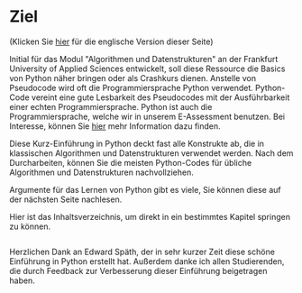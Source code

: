 # Ziel
(Klicken Sie [hier](https://jensliebehenschel.github.io/ShortPythonIntro/en/index.html) für die englische Version dieser Seite)

Initial für das Modul "Algorithmen und Datenstrukturen" an der Frankfurt University of Applied Sciences entwickelt,
soll diese Ressource die Basics von Python näher bringen oder als Crashkurs dienen. Anstelle von Pseudocode wird oft die Programmiersprache Python verwendet. Python-Code vereint eine gute Lesbarkeit des Pseudocodes mit der Ausführbarkeit einer echten Programmiersprache.
Python ist auch die Programmiersprache, welche wir in unserem E-Assessment benutzen. Bei Interesse, können Sie [hier](https://jensliebehenschel.github.io/ADLT/) mehr Information dazu finden.

Diese Kurz-Einführung in Python deckt fast alle Konstrukte ab, die in klassischen Algorithmen und Datenstrukturen verwendet werden. Nach dem Durcharbeiten, können Sie die meisten Python-Codes für übliche Algorithmen und Datenstrukturen nachvollziehen.

Argumente für das Lernen von Python gibt es viele, Sie können diese auf der nächsten Seite nachlesen.

Hier ist das Inhaltsverzeichnis, um direkt in ein bestimmtes Kapitel springen zu können.

```{tableofcontents}
```

Herzlichen Dank an Edward Späth, der in sehr kurzer Zeit diese schöne Einführung in Python erstellt hat.
Außerdem danke ich allen Studierenden, die durch Feedback zur Verbesserung dieser Einführung beigetragen haben.
